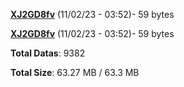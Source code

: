 [**XJ2GD8fv**](/data/XJ2GD8fv.txt) (11/02/23 - 03:52)- 59 bytes

[**XJ2GD8fv**](/data/XJ2GD8fv.txt) (11/02/23 - 03:52)- 59 bytes

**Total Datas**: 9382

**Total Size**: 63.27 MB / 63.3 MB
